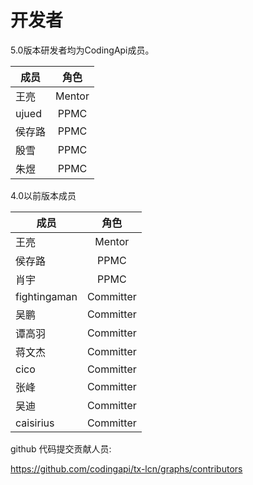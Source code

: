 # 开发者


5.0版本研发者均为CodingApi成员。


| 成员   |      角色      |
|----------|:-------------:|
| 王亮 |  Mentor   |
| ujued |   PPMC|
| 侯存路 |   PPMC  |
| 殷雪 |   PPMC  |
| 朱煜 |   PPMC  |



4.0以前版本成员

| 成员   |      角色      |
|----------|:-------------:|
| 王亮 |  Mentor   |
| 侯存路 |   PPMC  |
| 肖宇 |   PPMC  |
| fightingaman |   Committer  |
| 吴鹏 |   Committer  |
| 谭高羽 |   Committer  |
| 蒋文杰 |   Committer |
| cico |  Committer |
| 张峰 |   Committer  |
| 吴迪 |   Committer  |
| caisirius |   Committer  |


github 代码提交贡献人员:

https://github.com/codingapi/tx-lcn/graphs/contributors